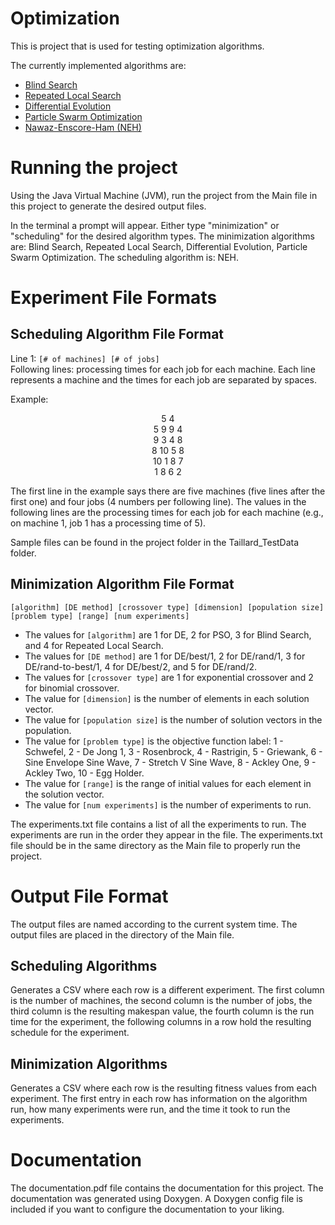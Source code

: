 # Optimization

This is project that is used for testing optimization algorithms.

The currently implemented algorithms are:

- [Blind Search](https://en.wikipedia.org/wiki/Random_walk)
- [Repeated Local Search](https://en.wikipedia.org/wiki/Iterated_local_search)
- [Differential Evolution](https://en.wikipedia.org/wiki/Differential_evolution)
- [Particle Swarm Optimization](https://en.wikipedia.org/wiki/Particle_swarm_optimization)
- [Nawaz-Enscore-Ham (NEH)](https://www.hindawi.com/journals/jam/2020/7132469/alg2/)

# Running the project

Using the Java Virtual Machine (JVM), run the project from the Main file in this project to generate the desired output files.

In the terminal a prompt will appear. Either type "minimization" or "scheduling" for the desired algorithm types. The minimization algorithms are: Blind Search, Repeated Local Search, Differential Evolution, Particle Swarm Optimization. The scheduling algorithm is: NEH.

# Experiment File Formats

## Scheduling Algorithm File Format

Line 1: `[# of machines] [# of jobs]` <br/>
Following lines: processing times for each job for each machine. Each line represents a machine and the times for each job are separated by spaces.

Example: <br/>

<p style="text-align: center;">
5 4<br/>
5 9 9 4<br/>
9 3 4 8<br/>
8 10 5 8<br/>
10 1 8 7<br/>
1 8 6 2<br/>
</p>

The first line in the example says there are five machines (five lines after the first one) and four jobs (4 numbers per following line). The values in the following lines are the processing times for each job for each machine (e.g., on machine 1, job 1 has a processing time of 5).

Sample files can be found in the project folder in the Taillard_TestData folder.

## Minimization Algorithm File Format

`[algorithm] [DE method] [crossover type] [dimension] [population size] [problem type] [range] [num experiments]`

- The values for `[algorithm]` are 1 for DE, 2 for PSO, 3 for Blind Search, and 4 for Repeated Local Search.
- The values for `[DE method]` are 1 for DE/best/1, 2 for DE/rand/1, 3 for DE/rand-to-best/1, 4 for DE/best/2, and 5 for DE/rand/2.
- The values for `[crossover type]` are 1 for exponential crossover and 2 for binomial crossover.
- The value for `[dimension]` is the number of elements in each solution vector.
- The value for `[population size]` is the number of solution vectors in the population.
- The value for `[problem type]` is the objective function label: 1 - Schwefel, 2 - De Jong 1, 3 - Rosenbrock, 4 - Rastrigin, 5 - Griewank, 6 - Sine Envelope Sine Wave, 7 - Stretch V Sine Wave, 8 - Ackley One, 9 - Ackley Two, 10 - Egg Holder.
- The value for `[range]` is the range of initial values for each element in the solution vector.
- The value for `[num experiments]` is the number of experiments to run.

The experiments.txt file contains a list of all the experiments to run. The experiments are run in the order they appear in the file. The experiments.txt file should be in the same directory as the Main file to properly run the project.

# Output File Format

The output files are named according to the current system time. The output files are placed in the directory of the Main file.

## Scheduling Algorithms

Generates a CSV where each row is a different experiment. The first column is the number of machines, the second column is the number of jobs, the third column is the resulting makespan value, the fourth column is the run time for the experiment, the following columns in a row hold the resulting schedule for the experiment.

## Minimization Algorithms

Generates a CSV where each row is the resulting fitness values from each experiment. The first entry in each row has information on the algorithm run, how many experiments were run, and the time it took to run the experiments.

# Documentation

The documentation.pdf file contains the documentation for this project. The documentation was generated using Doxygen. A Doxygen config file is included if you want to configure the documentation to your liking.
